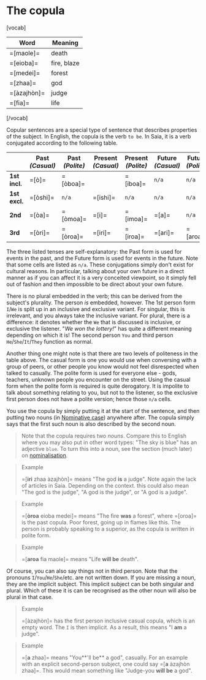 ---
---
# The copula
[vocab]

**Word**    | **Meaning**
------------|------------
=[maole]=   | death
=[eioba]=   | fire, blaze
=[medei]=   | forest
=[zhaa]=    | god
=[àzajhòn]= | judge
=[fia]=     | life

[/vocab]

Copular sentences are a special type of sentence that describes properties of the subject. In English, the copula is the verb `to be`. In Saia, it is a verb conjugated according to the following table.

&nbsp; | **Past** _(Casual)_ | **Past** _(Polite)_ | **Present** _(Casual)_ | **Present** _(Polite)_ | **Future** _(Casual)_ | **Future** _(Polite)_
--------------|----------|----------|----------|----------|---------|----------
**1st incl.** | =[ò]=    | =[òboa]= |          | =[iboa]= | `n/a`   | `n/a`
**1st excl.** | =[òshi]= | `n/a`    | =[ishi]= | `n/a`    | `n/a`   | `n/a`
**2nd**       | =[òa]=   | =[òmoa]= | =[i]=    | =[imoa]= | =[a]=   | `n/a`
**3rd**       | =[òri]=  | =[òroa]= | =[iri]=  | =[iroa]= | =[ari]= | =[aroa]=

The three listed tenses are self-explanatory: the Past form is used for events in the past, and the Future form is used for events in the future. Note that some cells are listed as `n/a`. These conjugations simply don't exist for cultural reasons. In particular, talking about your own future in a direct manner as if you can affect it is a very conceited viewpoint, so it simply fell out of fashion and then impossible to be direct about your own future.

There is no plural embedded in the verb; this can be derived from the subject's plurality. The person _is_ embedded, however. The 1st person form `I`/`We` is split up in an inclusive and exclusive variant. For singular, this is irrelevant, and you always take the inclusive variant. For plural, there is a difference: it denotes whether the `We` that is discussed is inclusive, or exclusive the listener. "_We won the lottery!_" has quite a different meaning depending on which it is! The second person `You` and third person `He`/`She`/`It`/`They` function as normal.

Another thing one might note is that there are two levels of politeness in the table above. The casual form is one you would use when conversing with a group of peers, or other people you know would not feel disrespected when talked to casually. The polite form is used for everyone else - gods, teachers, unknown people you encounter on the street. Using the casual form when the polite form is required is quite derogatory. It is impolite to talk about something relating to you, but not to the listener, so the exclusive first person does not have a polite version; hence those `n/a` cells.

You use the copula by simply putting it at the start of the sentence, and then putting two nouns (in [Nominative case](/grammar/noun-cases)) anywhere after. The copula simply says that the first such noun is also described by the second noun.

> Note that the copula requires two _nouns_. Compare this to English where you may also put in other word types: "The sky is blue" has an adjective `blue`. To turn this into a noun, see the section (much later) on [nominalisation](/grammar/nominalisation).

> Example
> 
> =[**iri** zhaa àzajhòn]= means "The god **is** a judge". Note again the lack of articles in Saia. Depending on the context. this could also mean "The god is the judge", "A god is the judge", or "A god is a judge".

> Example
> 
> =[**òroa** eioba medei]= means "The fire **was** a forest", where =[oroa]= is the past copula. Poor forest, going up in flames like this. The person is probably speaking to a superior, as the copula is written in polite form.

> Example
> 
> =[**aroa** fia maole]= means "Life **will be** death".

Of course, you can also say things not in third person. Note that the pronouns `I`/`You`/`He`/`She`/etc. are not written down. If you are missing a noun, they are the implicit subject. This implicit subject can be both singular and plural. Which of these it is can be recognised as the other noun will also be plural in that case.

> Example
>
> =[àzajhòn]= has the first person inclusive casual copula, which is an empty word. The `I` is then implicit. As a result, this means "I **am** a judge".

> Example
> 
> =[**a** zhaa]= means "You**'ll be** a god", casually. For an example with an explicit second-person subject, one could say =[**a** àzajhòn zhaa]=. This would mean something like "Judge-you **will be** a god".